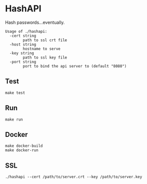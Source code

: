 # HashAPI

Hash passwords...eventually.

```
Usage of ./hashapi:
  -cert string
    	path to ssl crt file
  -host string
    	hostname to serve
  -key string
    	path to ssl key file
  -port string
    	port to bind the api server to (default "8080")
```

## Test

```
make test
```

## Run

```
make run
```

## Docker

```
make docker-build
make docker-run
```

## SSL

```
./hashapi --cert /path/to/server.crt --key /path/to/server.key
```